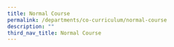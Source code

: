 ```yaml
---
title: Normal Course
permalink: /departments/co-curriculum/normal-course
description: ""
third_nav_title: Normal Course
---
```


